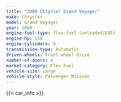 ```yaml
---
title: "2000 Chrysler Grand Voyager"
make: Chrysler
model: Grand Voyager
year: 2000
engine-fuel-type: flex-fuel (unleaded/E85)
engine-hp: 158
engine-cylinders: 6
transmission-type: Automatic
driven-wheels: Front wheel drive
number-of-doors: 4
market-category: Flex Fuel
vehicle-size: Large
vehicle-style: Passenger Minivan
---
```


{{< car_info >}}
